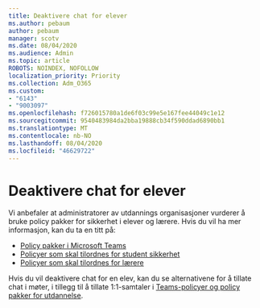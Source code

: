 ```yaml
---
title: Deaktivere chat for elever
ms.author: pebaum
author: pebaum
manager: scotv
ms.date: 08/04/2020
ms.audience: Admin
ms.topic: article
ROBOTS: NOINDEX, NOFOLLOW
localization_priority: Priority
ms.collection: Adm_O365
ms.custom:
- "6143"
- "9003097"
ms.openlocfilehash: f726015780a1de6f03c99e5e167fee44049c1e12
ms.sourcegitcommit: 9540483984da2bba19888cb34f590ddad6890bb1
ms.translationtype: MT
ms.contentlocale: nb-NO
ms.lasthandoff: 08/04/2020
ms.locfileid: "46629722"
---
```

# <a name="disable-chat-for-students"></a>Deaktivere chat for elever

Vi anbefaler at administratorer av utdannings organisasjoner vurderer å bruke policy pakker for sikkerhet i elever og lærere. Hvis du vil ha mer informasjon, kan du ta en titt på:

- [Policy pakker i Microsoft Teams](https://docs.microsoft.com/microsoftteams/policy-packages-edu#policy-packages-in-microsoft-teams)
- [Policyer som skal tilordnes for student sikkerhet](https://docs.microsoft.com/microsoftteams/policy-packages-edu#policies-that-should-be-assigned-for-student-safety)
- [Policyer som skal tilordnes for lærere](https://docs.microsoft.com/microsoftteams/policy-packages-edu#policies-that-should-be-assigned-for-educators) 

Hvis du vil deaktivere chat for en elev, kan du se alternativene for å tillate chat i møter, i tillegg til å tillate 1:1-samtaler i [Teams-policyer og policy pakker for utdannelse](https://docs.microsoft.com/microsoftteams/policy-packages-edu).